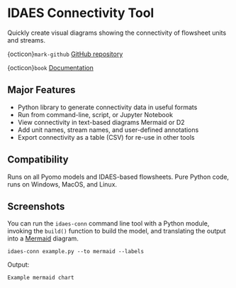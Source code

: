# IDAES Connectivity Tool

Quickly create visual diagrams showing the connectivity of flowsheet units and streams. 

{octicon}`mark-github` [GitHub repository](https://github.com/prommis/idaes-connectivity)

{octicon}`book` [Documentation](https://prommis.github.io/idaes-connectivity/)

## Major Features

* Python library to generate connectivity data in useful formats
* Run from command-line, script, or Jupyter Notebook
* View connectivity in text-based diagrams Mermaid or D2
* Add unit names, stream names, and user-defined annotations
* Export connectivity as a table (CSV) for re-use in other tools

## Compatibility

Runs on all Pyomo models and IDAES-based flowsheets.
Pure Python code, runs on Windows, MacOS, and Linux.

## Screenshots

You can run the `idaes-conn` command line tool with a Python module, 
invoking the `build()` function to build the model, and
translating the output into a [Mermaid][mermaidjs] diagram.
```
idaes-conn example.py --to mermaid --labels
```

Output:
```{figure} ../../_static/img/example_mermaid.png
Example mermaid chart
```

[mermaidjs]: https://mermaid.js.org
